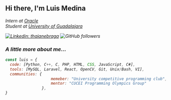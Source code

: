 <h2>Hi there, I'm Luis Medina </h2>

<p><em>Intern at <a href="https://www.oracle.com/index.html">Oracle</a>
</br><em>Student at <a href="http://www.udg.mx/en">University of Guadalajara</a></p>

[![Linkedin: thaianebraga](https://img.shields.io/badge/-LuisMedinaG-blue?style=flat-square&logo=Linkedin&logoColor=white&link=https://www.linkedin.com/in/luis-medina-g/)](https://www.linkedin.com/in/luis-medina-g/)
![GitHub followers](https://img.shields.io/github/followers/luismedinag?label=Follow&style=social)
  
### A little more about me...

```javascript
const luis = {
  code: [Python, C++, C, PHP, HTML, CSS, JavaScript, C#],
  tools: [MySQL, Laravel, React, OpenCV, Git, Unix/Bash, VI],
  communities: {
                    memeber: "University competitive programming club",
                    mentor: "CUCEI Programming Olympics Group"
                },
}
```

